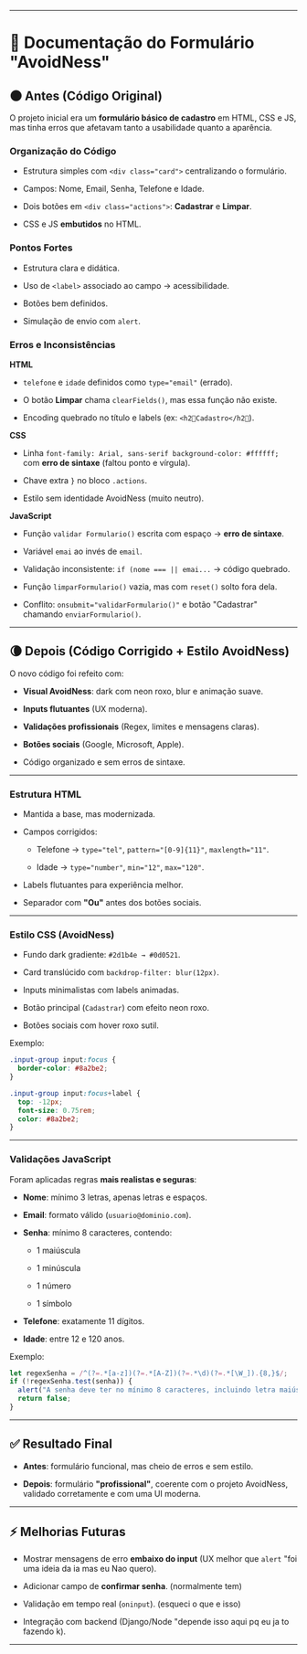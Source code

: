 

---

# 📝 Documentação do Formulário "AvoidNess"

## 🌑 Antes (Código Original)

O projeto inicial era um **formulário básico de cadastro** em HTML, CSS e JS, mas tinha erros que afetavam tanto a usabilidade quanto a aparência.

### Organização do Código

- Estrutura simples com `<div class="card">` centralizando o formulário.
    
- Campos: Nome, Email, Senha, Telefone e Idade.
    
- Dois botões em `<div class="actions">`: **Cadastrar** e **Limpar**.
    
- CSS e JS **embutidos** no HTML.
    

### Pontos Fortes

- Estrutura clara e didática.
    
- Uso de `<label>` associado ao campo → acessibilidade.
    
- Botões bem definidos.
    
- Simulação de envio com `alert`.
    

### Erros e Inconsistências

**HTML**

- `telefone` e `idade` definidos como `type="email"` (errado).
    
- O botão **Limpar** chama `clearFields()`, mas essa função não existe.
    
- Encoding quebrado no título e labels (ex: `<h2Cadastro</h2`).
    

**CSS**

- Linha `font-family: Arial, sans-serif background-color: #ffffff;` com **erro de sintaxe** (faltou ponto e vírgula).
    
- Chave extra `}` no bloco `.actions`.
    
- Estilo sem identidade AvoidNess (muito neutro).
    

**JavaScript**

- Função `validar Formulario()` escrita com espaço → **erro de sintaxe**.
    
- Variável `emai` ao invés de `email`.
    
- Validação inconsistente: `if (nome === || emai...` → código quebrado.
    
- Função `limparFormulario()` vazia, mas com `reset()` solto fora dela.
    
- Conflito: `onsubmit="validarFormulario()"` e botão "Cadastrar" chamando `enviarFormulario()`.
    

---

## 🌘 Depois (Código Corrigido + Estilo AvoidNess)

O novo código foi refeito com:

- **Visual AvoidNess**: dark com neon roxo, blur e animação suave.
    
- **Inputs flutuantes** (UX moderna).
    
- **Validações profissionais** (Regex, limites e mensagens claras).
    
- **Botões sociais** (Google, Microsoft, Apple).
    
- Código organizado e sem erros de sintaxe.
    

---

### Estrutura HTML

- Mantida a base, mas modernizada.
    
- Campos corrigidos:
    
    - Telefone → `type="tel"`, `pattern="[0-9]{11}"`, `maxlength="11"`.
        
    - Idade → `type="number"`, `min="12"`, `max="120"`.
        
- Labels flutuantes para experiência melhor.
    
- Separador com **"Ou"** antes dos botões sociais.
    

---

### Estilo CSS (AvoidNess)

- Fundo dark gradiente: `#2d1b4e → #0d0521`.
    
- Card translúcido com `backdrop-filter: blur(12px)`.
    
- Inputs minimalistas com labels animadas.
    
- Botão principal (`Cadastrar`) com efeito neon roxo.
    
- Botões sociais com hover roxo sutil.
    

Exemplo:

```css
.input-group input:focus {
  border-color: #8a2be2;
}

.input-group input:focus+label {
  top: -12px;
  font-size: 0.75rem;
  color: #8a2be2;
}
```

---

### Validações JavaScript

Foram aplicadas regras **mais realistas e seguras**:

- **Nome**: mínimo 3 letras, apenas letras e espaços.
    
- **Email**: formato válido (`usuario@dominio.com`).
    
- **Senha**: mínimo 8 caracteres, contendo:
    
    - 1 maiúscula
        
    - 1 minúscula
        
    - 1 número
        
    - 1 símbolo
        
- **Telefone**: exatamente 11 dígitos.
    
- **Idade**: entre 12 e 120 anos.
    

Exemplo:

```javascript
let regexSenha = /^(?=.*[a-z])(?=.*[A-Z])(?=.*\d)(?=.*[\W_]).{8,}$/;
if (!regexSenha.test(senha)) {
  alert("A senha deve ter no mínimo 8 caracteres, incluindo letra maiúscula, minúscula, número e símbolo.");
  return false;
}
```

---

## ✅ Resultado Final

- **Antes**: formulário funcional, mas cheio de erros e sem estilo.
    
- **Depois**: formulário **"profissional"**, coerente com o projeto AvoidNess, validado corretamente e com uma UI moderna.
    

---

## ⚡ Melhorias Futuras

- Mostrar mensagens de erro **embaixo do input** (UX melhor que `alert` "foi uma ideia da ia mas eu Nao quero).
    
- Adicionar campo de **confirmar senha**. (normalmente tem)
    
- Validação em tempo real (`oninput`). (esqueci o que e isso)
    
- Integração com backend (Django/Node "depende isso aqui pq eu ja to fazendo k).
    

---

